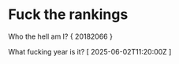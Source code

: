 # Fuck the rankings

Who the hell am I?
{ 20182066 }

What fucking year is it?
[ 2025-06-02T11:20:00Z ]
